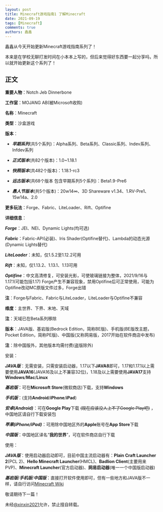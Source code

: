 ```yaml
---
layout: post
title: Minecraft游戏指南1 了解Minecraft
date: 2021-09-19
tags: [Minecraft]
comments: true
authors: 鑫鑫
---
```


鑫鑫从今天开始更新Minecraft游戏指南系列了！

本来是在学校无聊打发时间在小本本上写的，但后来觉得好东西要一起分享吗，所以就开始更新这个系列了！

## 正文

**重要人物**：Notch Jeb Dinnerbone

**工作室**：MOJANG AB(被Microsoft收购)

**名称**：Minecraft

**类型**：沙盒游戏

**版本**：

- ***早期系列***(共5个系列)：Alpha系列、Beta系列、Classic系列、Indev系列、Infdev系列

- ***正式版本***(共82个版本)：1.0~1.18.1

- ***快照版本***(共482个版本)：1.18.1-rc3

- ***远古版本***(共68个版本 包含早期系列5个系列)：Beta1.9-Pre6

- ***愚人节版本***(共5个版本)：20w14∞、3D Shareware v1.34、1.RV-Pre1、15w14a、2.0

**更多玩法**：Forge、Fabric、LiteLoader、Rift、Optifine

**详细信息**：

***Forge***：JEI、NEI、Dynamic Lights(均可选)

***Fabric***：Fabric-API(必装)、Iris Shader(Optifine替代)、Lambda的动态光源(Dynamic Lights替代)

***LiteLoader***：未知，仅1.5.2至1.12.2可用

***Rift***：未知，仅1.13.2、1.13.1、1.13可用

***Optifine***：中文高清修复，可安装光影，可使玻璃链接为整体，2021/9/16与1.17.1(可能包括1.17) Forge产生不兼容现象，禁用Optifine后可正常使用，可能为Optifine改动MC原版文件过多，Forge出错

**注**：Forge与Fabric、Fabric与LiteLoader，LiteLoader与Optifine不兼容

**维度**：主世界、下界、末地、天域

**注**：天域已在Beta系列移除

**版本**：JAVA版、基岩版(Bedrock Edition，简称BE版)、手机版(BE版改主题，Pocket Edition，简称PE版)、中国版(又称网易版，2017开始在软件商店中发布)

**注**：除中国版外，其他版本均需付费(盗版除外)

安装：

***JAVA版***：无需安装，只需安装启动器，1.17以下**JAVA8**即可，1.17和1.17.1以上需要使用**JAVA16**(JAVA16及以上不兼容32位)，1.18及以上需要使用**JAVA17**支持**Windows**/**Mac**/**Linux**

***基岩版***：可在**Microsoft Store**(微软商店)下载，支持**Windows**

***手机版***：(支持**Android**/**iPhone**/**iPad**)

***安卓(Android)***：可在**Google Play**下载 ~~(现在应该没人上不了Google Play吧)~~ ，中国地区请自行下载安装包

***苹果(iPhone/iPad)***：可用除中国地区外的**Apple**账号在**App Store**下载

***中国版***：中国地区译名“**我的世界**”，可在软件商店自行下载

使用：

***JAVA版***：使用启动器启动即可，目前中国主流启动器有：**Plain Craft Launcher 2**(PCL 2)、**Hello Minecraft Launcher**(HMCL)、**Badlion Client**(主要用来PVP)、**Minecraft Launcher**(官方启动器)、**网易启动器**(唯一一个中国版启动器)

***基岩版***/***手机版***/***中国版***：直接打开软件使用即可，但有一些地方和JAVA版不一样，请自行访问[Minecraft Wiki](/goto?link=https://minecraft.fandom.com/zh/wiki/Minecraft_Wiki)

敬请期待下一篇！

未经[@xinxin2021](mailto:blog@xinxin2021.tk)允许，禁止擅自转载。
